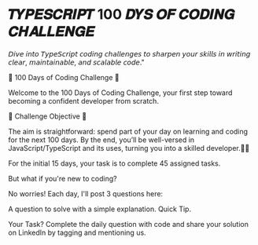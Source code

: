 # 𝑻𝒀𝑷𝑬𝑺𝑪𝑹𝑰𝑷𝑻 100 𝑫𝒀𝑺 𝑶𝑭 𝑪𝑶𝑫𝑰𝑵𝑮 𝑪𝑯𝑨𝑳𝑳𝑬𝑵𝑮𝑬
𝘋𝘪𝘷𝘦 𝘪𝘯𝘵𝘰 𝘛𝘺𝘱𝘦𝘚𝘤𝘳𝘪𝘱𝘵 𝘤𝘰𝘥𝘪𝘯𝘨 𝘤𝘩𝘢𝘭𝘭𝘦𝘯𝘨𝘦𝘴 𝘵𝘰 𝘴𝘩𝘢𝘳𝘱𝘦𝘯 𝘺𝘰𝘶𝘳 𝘴𝘬𝘪𝘭𝘭𝘴 𝘪𝘯 𝘸𝘳𝘪𝘵𝘪𝘯𝘨 𝘤𝘭𝘦𝘢𝘳, 𝘮𝘢𝘪𝘯𝘵𝘢𝘪𝘯𝘢𝘣𝘭𝘦, 𝘢𝘯𝘥 𝘴𝘤𝘢𝘭𝘢𝘣𝘭𝘦 𝘤𝘰𝘥𝘦."

🚀 100 Days of Coding Challenge 🚀

Welcome to the 100 Days of Coding Challenge, your first step toward becoming a confident developer from scratch.

💪 Challenge Objective 💪

The aim is straightforward: spend part of your day on learning and coding for the next 100 days. By the end, you’ll be well-versed in JavaScript/TypeScript and its uses, turning you into a skilled developer.👨‍💻 

For the initial 15 days, your task is to complete 45 assigned tasks.

But what if you're new to coding?

No worries! Each day, I'll post 3 questions here:

A question to solve with a simple explanation.
Quick Tip.

Your Task?
Complete the daily question with code and share your solution on LinkedIn by tagging and mentioning us.
